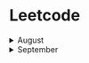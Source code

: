# Leetcode

<details><summary> August</summary><div>
 
|| **Date** | **#** | **Title** |**Solution** | **Difficuly** |
|:-:|:-:|:-:|:-:|:-:|:-:|
|1|7.30|290|[Word Pattern](https://leetcode.com/problems/word-pattern/)|[Python](https://github.com/pxliang/Leetcode/blob/master/String/290_WordPattern.py)|Easy|
|2|8.3|347|[Top K Frequent](https://leetcode.com/problems/top-k-frequent-elements/)|[Python](https://github.com/pxliang/Leetcode/blob/master/Dictionary/347_Top_K_Frequent_Elements.py)|Medium|
|3|8.3|17|[Letter Combination](https://leetcode.com/problems/letter-combinations-of-a-phone-number/)|[Python](https://github.com/pxliang/Leetcode/blob/master/String/17_Letter_Combination_of_a_phone.py)|Medium|
|4|8.4|88|[Merge Sorted Array](https://leetcode.com/problems/merge-sorted-array/)|[Python](https://github.com/pxliang/Leetcode/blob/master/Array/88_Merge_Sorted_Array.py)|Easy|
|5|8.4|249|[Group Shifted Strings](https://leetcode.com/problems/group-shifted-strings/)|[Python](https://github.com/pxliang/Leetcode/blob/master/String/249_Group_Shifted_Strings.py)|Medium|
|6|8.5|42|[Trapping Rain Water](https://leetcode.com/problems/trapping-rain-water/)|[Python](https://github.com/pxliang/Leetcode/blob/master/Stack/42_Trapping_Rain_Water.py)|Hard|
|7|8.6|311|[Sparse Matrix Multiplication](https://leetcode.com/problems/sparse-matrix-multiplication/)|[Python](https://github.com/pxliang/Leetcode/blob/master/List/311_Sparse_Matrix_Multiplication.py)|Medium|
|8|8.7|350|[Intersection of Two Arrays](https://leetcode.com/problems/intersection-of-two-arrays-ii/)|[Python](https://github.com/pxliang/Leetcode/blob/master/Dictionary/350_Intersection_of_Two_Arrays.py)|Easy|
|9|8.8|65|[Valid Number](https://leetcode.com/problems/valid-number/)|[Python](https://github.com/pxliang/Leetcode/blob/master/String/65_Valid_Number.py)|Hard|
|10|8.9|282|[Expression Add operations](https://leetcode.com/problems/expression-add-operators/)|[Python](https://github.com/pxliang/Leetcode/blob/master/String/282_Expression_Add_Operations.py)|Hard|
|11|8.9|339|[Nested List Weight Sum](https://leetcode.com/problems/nested-list-weight-sum/)|[Python](https://github.com/pxliang/Leetcode/blob/master/Recursive/339_Nested_List_Weight_Sum.py)|Easy|
|12|8.10|528|[Random Pick with Weight](https://leetcode.com/problems/random-pick-with-weight/)|[Python](https://github.com/pxliang/Leetcode/blob/master/BinarySearch/528_Random_Pick_with_Weight.py)|Medium|
|13|8.10|670|[Maximum Swap](https://leetcode.com/problems/maximum-swap/)|[Python](https://github.com/pxliang/Leetcode/blob/master/String/670_Maximum_Swap.py)|Medium|
|14|8.11|938|[Range Sum of BST](https://leetcode.com/problems/range-sum-of-bst/)|[Python](https://github.com/pxliang/Leetcode/blob/master/Tree/938_Range_Sum_of_BST.py)|Easy|
|15|8.12|1060|[Missing Element in Sorted Array](https://leetcode.com/problems/missing-element-in-sorted-array/)|[Python](https://github.com/pxliang/Leetcode/blob/master/Array/1060_Missing_Element_in_Sorted_Array.py)|Medium|
|16|8.15|1026|[Maximum Difference Between Node and Ancestor](https://leetcode.com/problems/maximum-difference-between-node-and-ancestor/)|[Python](https://github.com/pxliang/Leetcode/blob/master/Tree/1026_Maximum_Difference_Between_Nodes_and_Ancestor.py)|Medium|
|17|8.15|1428|[Leftmost Column with at Least a One](https://leetcode.com/problems/leftmost-column-with-at-least-a-one/)|[Python](https://github.com/pxliang/Leetcode/blob/master/Array/1428_Leftmost_Column_with_at_least_a_one.py)|Medium|
|18|8.16|299|[Bulls and Cows](https://leetcode.com/problems/bulls-and-cows/)|[Python](https://github.com/pxliang/Leetcode/blob/master/Dictionary/299_Bulls_and_Cows.py)|Easy|
|19|8.17|57|[Insert Interval](https://leetcode.com/problems/insert-interval/)|[Python](https://github.com/pxliang/Leetcode/blob/master/BinarySearch/57_Insert_Intervals.py)|Hard|
|20|8.18|346|[Moving Average from Data Stream](https://leetcode.com/problems/moving-average-from-data-stream/)|[Python](https://github.com/pxliang/Leetcode/blob/master/Queue/346_Moving_Average_from_Data_Stream.py)|Easy|
|21|8.19|337|[House Robber III](https://leetcode.com/problems/house-robber-iii/)|[Python](https://github.com/pxliang/Leetcode/blob/master/DP/337_House_Robber_III.py)|Medium|
|22|8.20|127|[Word Ladder](https://leetcode.com/problems/word-ladder/)|[Python](https://github.com/pxliang/Leetcode/blob/master/Graph/127_Word_Ladder.py)|Medium|
|23|8.22|394|[Decode String](https://leetcode.com/problems/decode-string/)|[Python](https://github.com/pxliang/Leetcode/blob/master/Stack/394_Decode_String.py)|Medium|
|24|8.22|359|[Logger Rate Limiter](https://leetcode.com/problems/logger-rate-limiter/)|[Python](https://github.com/pxliang/Leetcode/blob/master/Dictionary/359_Logger_Rate_Limiter.py)|Easy|
|25|8.23|315|[Count of Smaller Numbers After self](https://leetcode.com/problems/count-of-smaller-numbers-after-self/)|[Python](https://github.com/pxliang/Leetcode/blob/master/BinarySearch/315_Count_of_Smaller_Numbers_after_Self.py)|Hard|
|26|8.26|224|[Basic Calculator](https://leetcode.com/problems/basic-calculator/)|[Python](https://github.com/pxliang/Leetcode/blob/master/Stack/224_Basic_Calculator.py)|Hard|
|27|8.28|362|[Design Hit Counter](https://leetcode.com/problems/design-hit-counter/)|[Python](https://github.com/pxliang/Leetcode/blob/master/BinarySearch/362_Design_Hit_Design.py)|Medium|
|28|8.29|399|[Evaluate Division](https://leetcode.com/problems/evaluate-division/)|[Python](https://github.com/pxliang/Leetcode/blob/master/Graph/399_Evaluate_Division.py)|Medium|
|29|8.30|690|[Employee Importance](https://leetcode.com/problems/employee-importance/)|[Python](https://github.com/pxliang/Leetcode/blob/master/Tree/690_Employee_Importance.py)|Easy|
|30|8.31|727|[Minimum Window Subsequence](https://leetcode.com/problems/minimum-window-subsequence/)|[Python](https://github.com/pxliang/Leetcode/blob/master/DP/727_Minimum_Window_Subequence.py)|Hard|
|31|8.31|329|[Longest Increasing Path in a Matrix](https://leetcode.com/problems/longest-increasing-path-in-a-matrix/)|[Python](https://github.com/pxliang/Leetcode/blob/master/TopologicalSort/329_Longest_Increasing_Path_in_a_Matrix.py)|Hard|

 </div></details>

<details><summary> September </summary><div>
 
|| **Date** | **#** | **Title** |**Solution** | **Difficuly** |
|:-:|:-:|:-:|:-:|:-:|:-:|
|32|9.1|752|[Open the Lock](https://leetcode.com/problems/open-the-lock/)|[Python](https://github.com/pxliang/Leetcode/blob/master/String/752_Open_the_Lock.py)|Medium|
|33|9.1|729|[My Calendar I](https://leetcode.com/problems/my-calendar-i/)|[Python](https://github.com/pxliang/Leetcode/blob/master/BinarySearch/729_My_Calendar_I.py)|Medium|
|34|9.2|833|[Find and Replace in String](https://leetcode.com/problems/find-and-replace-in-string/)|[Python](https://github.com/pxliang/Leetcode/blob/master/String/833_Find_and_Replace_in_String.py)|Medium|
|35|9.2|809|[Expressive Words](https://leetcode.com/problems/expressive-words/)|[Python](https://github.com/pxliang/Leetcode/blob/master/String/809_Expressive_Words.py)|Medium|
|36|9.3|846|[Hand of Straights](https://leetcode.com/problems/hand-of-straights/)|[Python](https://github.com/pxliang/Leetcode/blob/master/Array/846_Hand_of_Straights.py)|Medium|
|37|9.4|722|[Remove Comments](https://leetcode.com/problems/remove-comments/)|[Python](https://github.com/pxliang/Leetcode/blob/master/String/722_Remove_Comments.py)|Medium|
|38|9.5|659|[Split Arrays into Consectuive Subsequences](https://leetcode.com/problems/split-array-into-consecutive-subsequences/)|[Python](https://github.com/pxliang/Leetcode/blob/master/Greedy/659_Split_Array_into_Consectuive_Subsequences.py)|Medium|
|39|9.5|946|[validate Stack Sequences](https://leetcode.com/problems/validate-stack-sequences/)|[Python](https://github.com/pxliang/Leetcode/blob/master/Stack/946_Validate_Stack_Sequences.py)|Medium|
|40|9.6|833|[Backspace String Compare](https://leetcode.com/problems/backspace-string-compare/)|[Python](https://github.com/pxliang/Leetcode/blob/master/Stack/844_Backspace_String_Compare.py)|Easy|
|41|9.7|1031|[Maximum Sum of Two NOn-Overlapping Subarrays](https://leetcode.com/problems/maximum-sum-of-two-non-overlapping-subarrays/)|[Python](https://github.com/pxliang/Leetcode/blob/master/Array/1031_Maximum_Sum_of_Two_Non-Overlapping_Subarrays.py)|Medium|
|42|9.8|652|[Find Duplicate Subtrees](https://leetcode.com/problems/find-duplicate-subtrees/)|[Python](https://github.com/pxliang/Leetcode/blob/master/Recursive/652_Find_Duplicate_Subtrees.py)|Medium|
|43|9.9|951|[Flip Equivalent Binary Tree](https://leetcode.com/problems/flip-equivalent-binary-trees/)|[Python](https://github.com/pxliang/Leetcode/blob/master/Recursive/951_Flip_Equivalent_Binary_Tree.py)|Medium|
|44|9.9|1110|[Delete Nodes and Return Forest](https://leetcode.com/problems/delete-nodes-and-return-forest/)|[Python](https://github.com/pxliang/Leetcode/blob/master/Recursive/1110_Delete_Nodes_and_Return_Forest.py)|Medium|
|45|9.12|221|[Maximum Square](https://leetcode.com/problems/maximal-square/)|[Python](https://github.com/pxliang/Leetcode/blob/master/DP/221_Maximal_Square.py)|Medium|
|46|9.12|877|[Stone Game](https://leetcode.com/problems/stone-game/)|[Python](https://github.com/pxliang/Leetcode/blob/master/DP/877_Stone_Game.py)|Medium|
|47|9.13|227|[Basic Calculator II](https://leetcode.com/problems/basic-calculator-ii/)|[Python](https://github.com/pxliang/Leetcode/blob/master/Stack/227_Basic_Calculator_II.py)|Medium|
|48|9.14|1140|[Stone GameI I](https://leetcode.com/problems/stone-game-ii/)|[Python](https://github.com/pxliang/Leetcode/blob/master/DP/1140_Stone_Game_II.py)|Medium|
|49|9.14|84|[Largest rectangle in Histogram](https://leetcode.com/problems/largest-rectangle-in-histogram/)|[Python](https://github.com/pxliang/Leetcode/tree/master/Stack)|Hard|
|50|9.14|85|[Maximal Rectangle](https://leetcode.com/problems/maximal-rectangle/)|[Python](https://github.com/pxliang/Leetcode/blob/master/Stack/85_Maximal_Rectangle.py)|Hard|
|51|9.14|1048|[Longest String Chain](https://leetcode.com/problems/longest-string-chain/)|[Python](https://github.com/pxliang/Leetcode/blob/master/Graph/1048_Longest_String_Chain.py)|Medium|
|52|9.14|1296|[Divide Array in Sets in K Consectuive Numbers](https://leetcode.com/problems/divide-array-in-sets-of-k-consecutive-numbers/)|[Python](https://github.com/pxliang/Leetcode/blob/master/Dictionary/1296_Divide_Array_in_Sets_of_K_Consecutive_Numbers.py)|Medium|
|53|9.15|1423|[Maximum Points You can Obtain from Cards](https://leetcode.com/problems/maximum-points-you-can-obtain-from-cards/)|[Python](https://github.com/pxliang/Leetcode/blob/master/SlidingWindow/1423_Maximum_Points_You_can_Obtain_from_Cards.py)|Medium|
|54|9.17|239|[Sliding Window Maximum](https://leetcode.com/problems/sliding-window-maximum/)|[Python](https://github.com/pxliang/Leetcode/blob/master/SlidingWindow/239_Sliding_Window_Maximum.py)|Hard|

</div></details>

